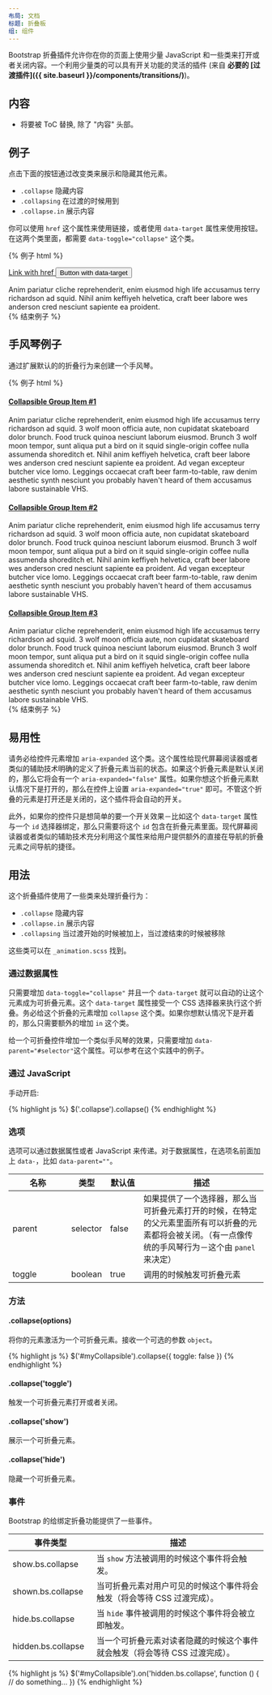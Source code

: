 ```yaml
---
布局: 文档
标题: 折叠板
组: 组件
---
```


Bootstrap 折叠插件允许你在你的页面上使用少量 JavaScript 和一些类来打开或者关闭内容。一个利用少量类的可以具有开关功能的灵活的插件 (来自 **必要的 [过渡插件]({{ site.baseurl }}/components/transitions/)**)。

## 内容

* 将要被 ToC 替换, 除了 "内容" 头部。

## 例子

点击下面的按钮通过改变类来展示和隐藏其他元素。

- `.collapse` 隐藏内容
- `.collapsing` 在过渡的时候用到
- `.collapse.in` 展示内容

你可以使用 `href` 这个属性来使用链接，或者使用 `data-target` 属性来使用按钮。在这两个类里面，都需要 `data-toggle="collapse"` 这个类。

{% 例子 html %}
<p>
  <a class="btn btn-primary" data-toggle="collapse" href="#collapseExample" aria-expanded="false" aria-controls="collapseExample">
    Link with href
  </a>
  <button class="btn btn-primary" type="button" data-toggle="collapse" data-target="#collapseExample" aria-expanded="false" aria-controls="collapseExample">
    Button with data-target
  </button>
</p>
<div class="collapse" id="collapseExample">
  <div class="card card-block">
    Anim pariatur cliche reprehenderit, enim eiusmod high life accusamus terry richardson ad squid. Nihil anim keffiyeh helvetica, craft beer labore wes anderson cred nesciunt sapiente ea proident.
  </div>
</div>
{% 结束例子 %}

## 手风琴例子

通过扩展默认的的折叠行为来创建一个手风琴。

{% 例子 html %}
<div id="accordion" role="tablist" aria-multiselectable="true">
  <div class="panel panel-default">
    <div class="panel-heading" role="tab" id="headingOne">
      <h4 class="panel-title">
        <a data-toggle="collapse" data-parent="#accordion" href="#collapseOne" aria-expanded="true" aria-controls="collapseOne">
          Collapsible Group Item #1
        </a>
      </h4>
    </div>
    <div id="collapseOne" class="panel-collapse collapse in" role="tabpanel" aria-labelledby="headingOne">
      Anim pariatur cliche reprehenderit, enim eiusmod high life accusamus terry richardson ad squid. 3 wolf moon officia aute, non cupidatat skateboard dolor brunch. Food truck quinoa nesciunt laborum eiusmod. Brunch 3 wolf moon tempor, sunt aliqua put a bird on it squid single-origin coffee nulla assumenda shoreditch et. Nihil anim keffiyeh helvetica, craft beer labore wes anderson cred nesciunt sapiente ea proident. Ad vegan excepteur butcher vice lomo. Leggings occaecat craft beer farm-to-table, raw denim aesthetic synth nesciunt you probably haven't heard of them accusamus labore sustainable VHS.
    </div>
  </div>
  <div class="panel panel-default">
    <div class="panel-heading" role="tab" id="headingTwo">
      <h4 class="panel-title">
        <a class="collapsed" data-toggle="collapse" data-parent="#accordion" href="#collapseTwo" aria-expanded="false" aria-controls="collapseTwo">
          Collapsible Group Item #2
        </a>
      </h4>
    </div>
    <div id="collapseTwo" class="panel-collapse collapse" role="tabpanel" aria-labelledby="headingTwo">
      Anim pariatur cliche reprehenderit, enim eiusmod high life accusamus terry richardson ad squid. 3 wolf moon officia aute, non cupidatat skateboard dolor brunch. Food truck quinoa nesciunt laborum eiusmod. Brunch 3 wolf moon tempor, sunt aliqua put a bird on it squid single-origin coffee nulla assumenda shoreditch et. Nihil anim keffiyeh helvetica, craft beer labore wes anderson cred nesciunt sapiente ea proident. Ad vegan excepteur butcher vice lomo. Leggings occaecat craft beer farm-to-table, raw denim aesthetic synth nesciunt you probably haven't heard of them accusamus labore sustainable VHS.
    </div>
  </div>
  <div class="panel panel-default">
    <div class="panel-heading" role="tab" id="headingThree">
      <h4 class="panel-title">
        <a class="collapsed" data-toggle="collapse" data-parent="#accordion" href="#collapseThree" aria-expanded="false" aria-controls="collapseThree">
          Collapsible Group Item #3
        </a>
      </h4>
    </div>
    <div id="collapseThree" class="panel-collapse collapse" role="tabpanel" aria-labelledby="headingThree">
      Anim pariatur cliche reprehenderit, enim eiusmod high life accusamus terry richardson ad squid. 3 wolf moon officia aute, non cupidatat skateboard dolor brunch. Food truck quinoa nesciunt laborum eiusmod. Brunch 3 wolf moon tempor, sunt aliqua put a bird on it squid single-origin coffee nulla assumenda shoreditch et. Nihil anim keffiyeh helvetica, craft beer labore wes anderson cred nesciunt sapiente ea proident. Ad vegan excepteur butcher vice lomo. Leggings occaecat craft beer farm-to-table, raw denim aesthetic synth nesciunt you probably haven't heard of them accusamus labore sustainable VHS.
    </div>
  </div>
</div>
{% 结束例子 %}

## 易用性

请务必给控件元素增加 `aria-expanded` 这个类。这个属性给现代屏幕阅读器或者类似的辅助技术明确的定义了折叠元素当前的状态。如果这个折叠元素是默认关闭的，那么它将会有一个 `aria-expanded="false"` 属性。如果你想这个折叠元素默认情况下是打开的，那么在控件上设置 `aria-expanded="true"` 即可。不管这个折叠的元素是打开还是关闭的，这个插件将会自动的开关。

此外，如果你的控件只是想简单的要一个开关效果－比如这个 `data-target` 属性与一个 `id` 选择器绑定，那么只需要将这个 `id` 包含在折叠元素里面。现代屏幕阅读器或者类似的辅助技术充分利用这个属性来给用户提供额外的直接在导航的折叠元素之间导航的捷径。

## 用法

这个折叠插件使用了一些类来处理折叠行为：

- `.collapse` 隐藏内容
- `.collapse.in` 展示内容
- `.collapsing` 当过渡开始的时候被加上，当过渡结束的时候被移除

这些类可以在 `_animation.scss` 找到。

### 通过数据属性

只需要增加 `data-toggle="collapse"` 并且一个 `data-target` 就可以自动的让这个元素成为可折叠元素。这个 `data-target` 属性接受一个 CSS 选择器来执行这个折叠。务必给这个折叠的元素增加 `collapse` 这个类。如果你想默认情况下是开着的，那么只需要额外的增加 `in` 这个类。

给一个可折叠控件增加一个类似手风琴的效果，只需要增加 `data-parent="#selector"`这个属性。可以参考在这个实践中的例子。

### 通过 JavaScript

手动开启:

{% highlight js %}
$('.collapse').collapse()
{% endhighlight %}

### 选项

选项可以通过数据属性或者 JavaScript 来传递。对于数据属性，在选项名前面加上 `data-`，比如 `data-parent=""`。

<div class="table-responsive">
  <table class="table table-bordered table-striped">
    <thead>
     <tr>
       <th style="width: 100px;">名称</th>
       <th style="width: 50px;">类型</th>
       <th style="width: 50px;">默认值</th>
       <th>描述</th>
     </tr>
    </thead>
    <tbody>
     <tr>
       <td>parent</td>
       <td>selector</td>
       <td>false</td>
       <td>如果提供了一个选择器，那么当可折叠元素打开的时候，在特定的父元素里面所有可以折叠的元素都将会被关闭。（有一点像传统的手风琴行为－这个由 <code>panel</code> 来决定）</td>
     </tr>
     <tr>
       <td>toggle</td>
       <td>boolean</td>
       <td>true</td>
       <td>调用的时候触发可折叠元素</td>
     </tr>
    </tbody>
  </table>
</div>

### 方法

#### .collapse(options)

将你的元素激活为一个可折叠元素。接收一个可选的参数 `object`。

{% highlight js %}
$('#myCollapsible').collapse({
  toggle: false
})
{% endhighlight %}

#### .collapse('toggle')

触发一个可折叠元素打开或者关闭。

#### .collapse('show')

展示一个可折叠元素。

#### .collapse('hide')

隐藏一个可折叠元素。

### 事件

Bootstrap 的给绑定折叠功能提供了一些事件。

<div class="table-responsive">
  <table class="table table-bordered table-striped">
    <thead>
     <tr>
       <th style="width: 150px;">事件类型</th>
       <th>描述</th>
     </tr>
    </thead>
    <tbody>
     <tr>
       <td>show.bs.collapse</td>
       <td>当 <code>show</code> 方法被调用的时候这个事件将会触发。</td>
     </tr>
     <tr>
       <td>shown.bs.collapse</td>
       <td>当可折叠元素对用户可见的时候这个事件将会触发（将会等待 CSS 过渡完成）。</td>
     </tr>
     <tr>
       <td>hide.bs.collapse</td>
       <td>当 <code>hide</code> 事件被调用的时候这个事件将会被立即触发。       </td>
     </tr>
     <tr>
       <td>hidden.bs.collapse</td>
       <td>当一个可折叠元素对读者隐藏的时候这个事件就会触发（将会等待 CSS 过渡完成）。</td>
     </tr>
    </tbody>
  </table>
</div>

{% highlight js %}
$('#myCollapsible').on('hidden.bs.collapse', function () {
  // do something…
})
{% endhighlight %}
